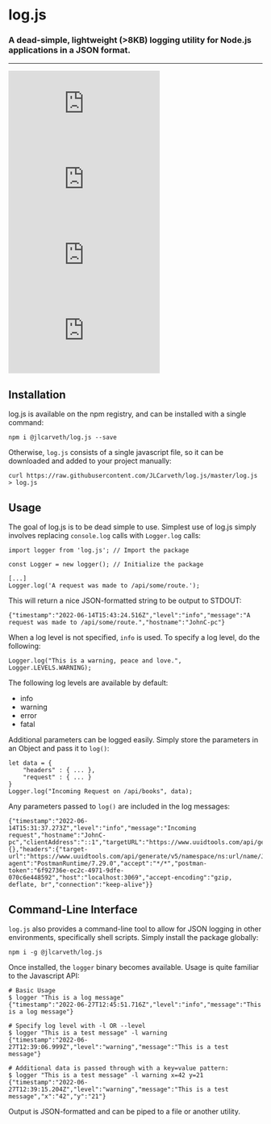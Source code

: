 # log.js
### A dead-simple, lightweight (>8KB) logging utility for Node.js applications in a JSON format.
---
![GitHub code size in bytes](https://img.shields.io/github/languages/code-size/jlcarveth/log.js)
![npm (scoped)](https://img.shields.io/npm/v/@jlcarveth/log.js)
![npm](https://img.shields.io/npm/dt/@jlcarveth/log.js)
![GitHub issues](https://img.shields.io/github/issues/jlcarveth/log.js)
## Installation
log.js is available on the npm registry, and can be installed with a single command:
```
npm i @jlcarveth/log.js --save
```
Otherwise, `log.js` consists of a single javascript file, so it can be downloaded and added to your project manually:
```
curl https://raw.githubusercontent.com/JLCarveth/log.js/master/log.js > log.js
```

## Usage
The goal of log.js is to be dead simple to use. Simplest use of log.js simply involves replacing `console.log` calls with `Logger.log` calls:
```
import logger from 'log.js'; // Import the package

const Logger = new logger(); // Initialize the package

[...]
Logger.log('A request was made to /api/some/route.');
```
This will return a nice JSON-formatted string to be output to STDOUT:

```
{"timestamp":"2022-06-14T15:43:24.516Z","level":"info","message":"A request was made to /api/some/route.","hostname":"JohnC-pc"}
```

When a log level is not specified, `info` is used. To specify a log level, do the following:
```
Logger.log("This is a warning, peace and love.", Logger.LEVELS.WARNING);
```
The following log levels are available by default:
- info
- warning
- error
- fatal

Additional parameters can be logged easily. Simply store the parameters in an Object and pass it to `log()`:
```
let data = {
    "headers" : { ... },
    "request" : { ... }
}
Logger.log("Incoming Request on /api/books", data);
```

Any parameters passed to `log()` are included in the log messages:
```
{"timestamp":"2022-06-14T15:31:37.273Z","level":"info","message":"Incoming request","hostname":"JohnC-pc","clientAddress":"::1","targetURL":"https://www.uuidtools.com/api/generate/v5/namespace/ns:url/name/JohnLCarveth","method":"GET","body":{},"headers":{"target-url":"https://www.uuidtools.com/api/generate/v5/namespace/ns:url/name/JohnLCarveth","user-agent":"PostmanRuntime/7.29.0","accept":"*/*","postman-token":"6f92736e-ec2c-4971-9dfe-070c6e448592","host":"localhost:3069","accept-encoding":"gzip, deflate, br","connection":"keep-alive"}}
```

## Command-Line Interface
`log.js` also provides a command-line tool to allow for JSON logging in other environments, specifically shell scripts. Simply install the package globally:
```
npm i -g @jlcarveth/log.js
```
Once installed, the `logger` binary becomes available. Usage is quite familiar to the Javascript API:
```
# Basic Usage
$ logger "This is a log message"
{"timestamp":"2022-06-27T12:45:51.716Z","level":"info","message":"This is a log message"}

# Specify log level with -l OR --level
$ logger "This is a test message" -l warning
{"timestamp":"2022-06-27T12:39:06.999Z","level":"warning","message":"This is a test message"}

# Additional data is passed through with a key=value pattern:
$ logger "This is a test message" -l warning x=42 y=21
{"timestamp":"2022-06-27T12:39:15.204Z","level":"warning","message":"This is a test message","x":"42","y":"21"}
```
Output is JSON-formatted and can be piped to a file or another utility.